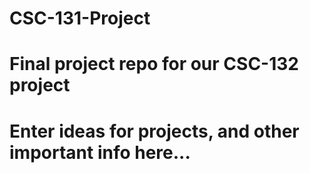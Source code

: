 # CSC-131-Project
# Final project repo for our CSC-132 project
# Enter ideas for projects, and other important info here...
